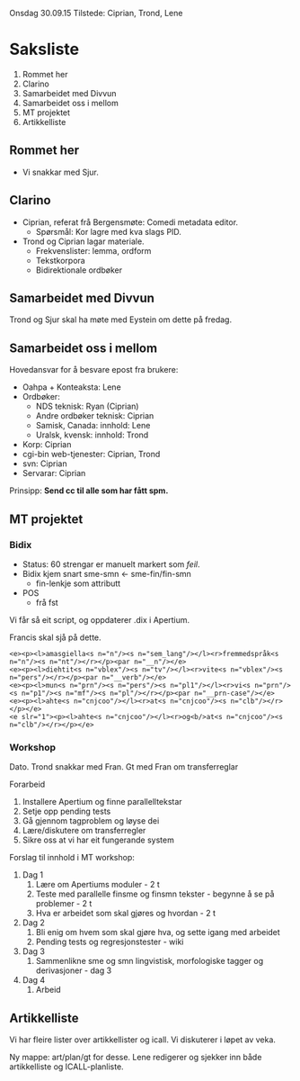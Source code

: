 Onsdag 30.09.15
Tilstede: Ciprian, Trond, Lene

# Saksliste
1. Rommet her
1. Clarino
1. Samarbeidet med Divvun
1. Samarbeidet oss i mellom
1. MT projektet
1. Artikkelliste

## Rommet her
* Vi snakkar med Sjur. 

## Clarino

* Ciprian, referat frå Bergensmøte: Comedi metadata editor.
    - Spørsmål: Kor lagre med kva slags PID. 
* Trond og Ciprian lagar materiale.
    - Frekvenslister: lemma, ordform
    - Tekstkorpora
    - Bidirektionale ordbøker

## Samarbeidet med Divvun
Trond og Sjur skal ha møte med Eystein om dette på fredag.

## Samarbeidet oss i mellom
Hovedansvar for å besvare epost fra brukere:
* Oahpa + Konteaksta: Lene
* Ordbøker: 
    - NDS teknisk: Ryan (Ciprian)
    - Andre ordbøker teknisk: Ciprian
    - Samisk, Canada: innhold: Lene
    - Uralsk, kvensk: innhold: Trond
* Korp: Ciprian
* cgi-bin web-tjenester: Ciprian, Trond
* svn: Ciprian
* Servarar: Ciprian 

Prinsipp: **Send cc til alle som har fått spm.**

## MT projektet

### Bidix
* Status: 60 strengar er manuelt markert som *feil*.
* Bidix kjem snart sme-smn <- sme-fin/fin-smn 
    - fin-lenkje som attributt
* POS 
    - frå fst

Vi får så eit script, og oppdaterer .dix i Apertium.

Francis skal sjå på dette.

```
<e><p><l>amasgiella<s n="n"/><s n="sem_lang"/></l><r>fremmedspråk<s n="n"/><s n="nt"/></r></p><par n="__n"/></e>
<e><p><l>diehtit<s n="vblex"/><s n="tv"/></l><r>vite<s n="vblex"/><s n="pers"/></r></p><par n="__verb"/></e>
<e><p><l>mun<s n="prn"/><s n="pers"/><s n="pl1"/></l><r>vi<s n="prn"/><s n="p1"/><s n="mf"/><s n="pl"/></r></p><par n="__prn-case"/></e>
<e><p><l>ahte<s n="cnjcoo"/></l><r>at<s n="cnjcoo"/><s n="clb"/></r></p></e>
<e slr="1"><p><l>ahte<s n="cnjcoo"/></l><r>og<b/>at<s n="cnjcoo"/><s n="clb"/></r></p></e>
```

### Workshop

Dato. Trond snakkar med Fran.
Gt med Fran om transferreglar

Forarbeid
1. Installere Apertium og finne parallelltekstar
1. Setje opp pending tests
1. Gå gjennom tagproblem og løyse dei
1. Lære/diskutere om transferregler
1. Sikre oss at vi har eit fungerande system

Forslag til innhold i MT workshop:
1. Dag 1
    1. Lære om Apertiums moduler - 2 t
    1. Teste med parallelle finsme og finsmn tekster - begynne å se på problemer - 2 t
    1. Hva er arbeidet som skal gjøres og hvordan - 2 t
1. Dag 2
    1. Bli enig om hvem som skal gjøre hva, og sette igang med arbeidet
    1. Pending tests og regresjonstester - wiki
1. Dag 3
    1. Sammenlikne sme og smn lingvistisk, morfologiske tagger og derivasjoner - dag 3
1. Dag 4
    1. Arbeid

##  Artikkelliste
Vi har fleire lister over artikkellister og icall. Vi diskuterer i løpet av veka.

Ny mappe: art/plan/gt for desse. 
Lene redigerer og sjekker inn både artikkelliste og ICALL-planliste.
